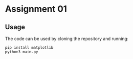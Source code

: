 # Assignment 01

## Usage

The code can be used by cloning the repository and running:

```
pip install matplotlib
python3 main.py
```
